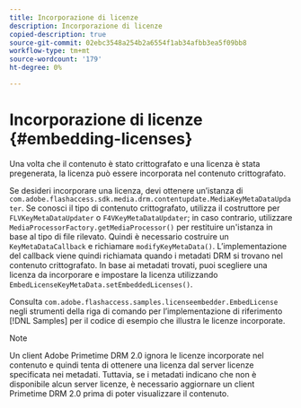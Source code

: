 ```yaml
---
title: Incorporazione di licenze
description: Incorporazione di licenze
copied-description: true
source-git-commit: 02ebc3548a254b2a6554f1ab34afbb3ea5f09bb8
workflow-type: tm+mt
source-wordcount: '179'
ht-degree: 0%

---
```


# Incorporazione di licenze {#embedding-licenses}

Una volta che il contenuto è stato crittografato e una licenza è stata pregenerata, la licenza può essere incorporata nel contenuto crittografato.

Se desideri incorporare una licenza, devi ottenere un’istanza di `com.adobe.flashaccess.sdk.media.drm.contentupdate.MediaKeyMetaDataUpdater`. Se conosci il tipo di contenuto crittografato, utilizza il costruttore per `FLVKeyMetaDataUpdater` o `F4VKeyMetaDataUpdater`; in caso contrario, utilizzare `MediaProcessorFactory.getMediaProcessor()` per restituire un&#39;istanza in base al tipo di file rilevato. Quindi è necessario costruire un `KeyMetaDataCallback` e richiamare `modifyKeyMetaData()`. L’implementazione del callback viene quindi richiamata quando i metadati DRM si trovano nel contenuto crittografato. In base ai metadati trovati, puoi scegliere una licenza da incorporare e impostare la licenza utilizzando `EmbedLicenseKeyMetaData.setEmbeddedLicenses()`.

Consulta `com.adobe.flashaccess.samples.licenseembedder.EmbedLicense` negli strumenti della riga di comando per l’implementazione di riferimento [!DNL Samples] per il codice di esempio che illustra le licenze incorporate.

>[!NOTE]
>
>Un client Adobe Primetime DRM 2.0 ignora le licenze incorporate nel contenuto e quindi tenta di ottenere una licenza dal server licenze specificata nei metadati. Tuttavia, se i metadati indicano che non è disponibile alcun server licenze, è necessario aggiornare un client Primetime DRM 2.0 prima di poter visualizzare il contenuto.
